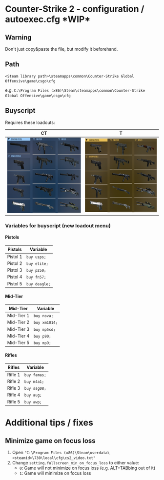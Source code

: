 # Counter-Strike 2 - configuration / autoexec.cfg \*WIP\*

## Warning

Don't just copy&paste the file, but modify it beforehand.

## Path

```
<Steam library path>\steamapps\common\Counter-Strike Global Offensive\game\csgo\cfg
```

e.g. `C:\Program Files (x86)\Steam\steamapps\common\Counter-Strike Global Offensive\game\csgo\cfg`

## Buyscript

Requires these loadouts:


| CT  | T  |
|---|---|
|![ct loadout](/internal/loadouts/ct.png)| ![t loadout](/internal/loadouts/t.png) |

### Variables for buyscript (new loadout menu)

#### Pistols

| Pistols  | Variable      |
| -------- | ------------- |
| Pistol 1 | `buy usps;`   |
| Pistol 2 | `buy elite;`  |
| Pistol 3 | `buy p250;`   |
| Pistol 4 | `buy fn57;`   |
| Pistol 5 | `buy deagle;` |

#### Mid-Tier

| Mid-Tier   | Variable      |
| ---------- | ------------- |
| Mid-Tier 1 | `buy nova;`   |
| Mid-Tier 2 | `buy xm1014;` |
| Mid-Tier 3 | `buy mp5sd;`  |
| Mid-Tier 4 | `buy p90;`    |
| Mid-Tier 5 | `buy mp9;`    |

#### Rifles

| Rifles  | Variable     |
| ------- | ------------ |
| Rifle 1 | `buy famas;` |
| Rifle 2 | `buy m4a1;`  |
| Rifle 3 | `buy ssg08;` |
| Rifle 4 | `buy aug;`   |
| Rifle 5 | `buy awp;`   |


# Additional tips / fixes

## Minimize game on focus loss

1. Open `"C:\Program Files (x86)\Steam\userdata\<steamid>\730\local\cfg\cs2_video.txt"`
2. Change `setting.fullscreen_min_on_focus_loss` to either value:
    - `0`: Game will not minimize on focus loss (e.g. ALT+TABbing out of it)
    - `1`: Game will minimize on focus loss


